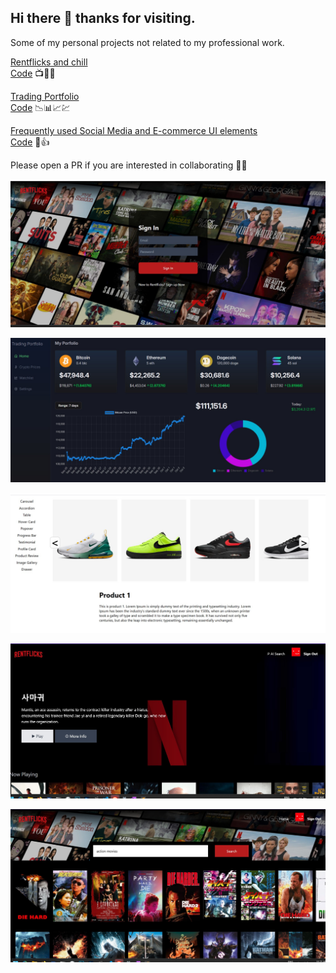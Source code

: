 ## Hi there 👋 thanks for visiting.

Some of my personal projects not related to my professional work.

[Rentflicks and chill](https://nflixandchilll.web.app)  
[Code](https://github.com/Sandesh-bn/DefinitelyNotNetflicks) 📺🍿🍾


  
[Trading Portfolio](https://minimalistic-trading-portfolio-app.vercel.app/)   
[Code](https://github.com/Sandesh-bn/-Minimalistic-Trading-Portfolio-App-) 📉📊📈💹

[Frequently used Social Media and E-commerce UI elements](https://social-media-ecommerce-ui-toolkit.vercel.app/)  
[Code](https://github.com/Sandesh-bn/Social-Media-Ecommerce-UI-toolkit) 🩷👍


Please open a PR if you are interested in collaborating 🤝🤝


![Preview 1](https://raw.githubusercontent.com/Sandesh-bn/DefinitelyNotNetflicks/refs/heads/master/src/assets/preview-1.jpg)

![Preview 2](https://raw.githubusercontent.com/Sandesh-bn/-Minimalistic-Trading-Portfolio-App-/refs/heads/master/src/assets/images/preview-1.jpg)

![Preview 3](https://raw.githubusercontent.com/Sandesh-bn/Social-Media-Ecommerce-UI-toolkit/refs/heads/master/src/assets/images/preview-1.jpg)


![Preview 3](https://raw.githubusercontent.com/Sandesh-bn/DefinitelyNotNetflicks/refs/heads/master/src/assets/preview-3.jpg)

![Preview 5](https://raw.githubusercontent.com/Sandesh-bn/DefinitelyNotNetflicks/refs/heads/master/src/assets/preview-5.jpg)

